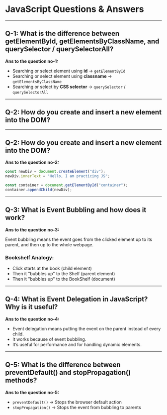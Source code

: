 # JavaScript Questions & Answers

---

## Q-1: What is the difference between getElementById, getElementsByClassName, and querySelector / querySelectorAll?

**Ans to the question no-1:**

- Searching or select element using **id** → `getElementById`
- Searching or select element using **classname** → `getElementsByClassName`
- Searching or select by **CSS selector** → `querySelector` / `querySelectorAll`

---

## Q-2: How do you create and insert a new element into the DOM?


---

## Q-2: How do you create and insert a new element into the DOM?

**Ans to the question no-2:**

```javascript
const newDiv = document.createElement("div");
newDiv.innerText = "Hello, I am practicing JS";

const container = document.getElementById("container");
container.appendChild(newDiv);
````

-----

## Q-3: What is Event Bubbling and how does it work?

**Ans to the question no-3:**

Event bubbling means the event goes from the clicked element up to its parent, and then up to the whole webpage.

### Bookshelf Analogy:

  * Click starts at the book (child element)
  * Then it "bubbles up" to the Shelf (parent element)
  * Then it "bubbles up" to the BookShelf (document)

-----

## Q-4: What is Event Delegation in JavaScript? Why is it useful?

**Ans to the question no-4:**

  * Event delegation means putting the event on the parent instead of every child.
  * It works because of event bubbling.
  * It’s useful for performance and for handling dynamic elements.

-----

## Q-5: What is the difference between preventDefault() and stopPropagation() methods?

**Ans to the question no-5:**

  * `preventDefault()` → Stops the browser default action
  * `stopPropagation()` → Stops the event from bubbling to parents

<!-- end list -->

```
```
